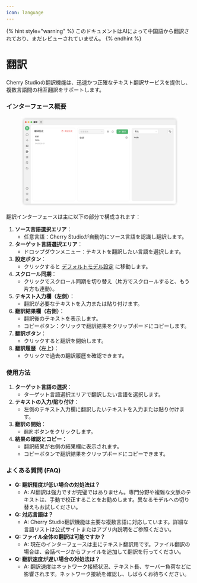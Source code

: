 ```yaml
---
icon: language
---
```


{% hint style="warning" %}
このドキュメントはAIによって中国語から翻訳されており、まだレビューされていません。
{% endhint %}

# 翻訳

Cherry Studioの翻訳機能は、迅速かつ正確なテキスト翻訳サービスを提供し、複数言語間の相互翻訳をサポートします。

### インターフェース概要

<figure><img src="../../.gitbook/assets/翻译.png" alt="翻訳画面"><figcaption></figcaption></figure>

翻訳インターフェースは主に以下の部分で構成されます：

1. **ソース言語選択エリア**：
   * 任意言語：Cherry Studioが自動的にソース言語を認識し翻訳します。
2. **ターゲット言語選択エリア**：
   * ドロップダウンメニュー：テキストを翻訳したい言語を選択します。
3. **設定ボタン**：
   * クリックすると [デフォルトモデル設定](settings/default-models.md) に移動します。
4. **スクロール同期**：
   * クリックでスクロール同期を切り替え（片方でスクロールすると、もう片方も連動）。
5. **テキスト入力欄（左側）**：
   * 翻訳が必要なテキストを入力または貼り付けます。
6. **翻訳結果欄（右側）**：
   * 翻訳後のテキストを表示します。
   * コピーボタン：クリックで翻訳結果をクリップボードにコピーします。
7. **翻訳ボタン**：
   * クリックすると翻訳を開始します。
8. **翻訳履歴（左上）**：
   * クリックで過去の翻訳履歴を確認できます。

### 使用方法

1. **ターゲット言語の選択**：
   * ターゲット言語選択エリアで翻訳したい言語を選択します。
2. **テキストの入力/貼り付け**：
   * 左側のテキスト入力欄に翻訳したいテキストを入力または貼り付けます。
3. **翻訳の開始**：
   * `翻訳` ボタンをクリックします。
4. **結果の確認とコピー**：
   * 翻訳結果が右側の結果欄に表示されます。
   * コピーボタンで翻訳結果をクリップボードにコピーできます。

### よくある質問 (FAQ)

* **Q: 翻訳精度が低い場合の対処法は？**
  * A: AI翻訳は強力ですが完璧ではありません。専門分野や複雑な文脈のテキストは、手動で校正することをお勧めします。異なるモデルへの切り替えもお試しください。
* **Q: 対応言語は？**
  * A: Cherry Studio翻訳機能は主要な複数言語に対応しています。詳細な言語リストは公式サイトまたはアプリ内説明をご参照ください。
* **Q: ファイル全体の翻訳は可能ですか？**
  * A: 現在のインターフェースは主にテキスト翻訳用です。ファイル翻訳の場合は、会話ページからファイルを追加して翻訳を行ってください。
* **Q: 翻訳速度が遅い場合の対処法は？**
  * A: 翻訳速度はネットワーク接続状況、テキスト長、サーバー負荷などに影響されます。ネットワーク接続を確認し、しばらくお待ちください。